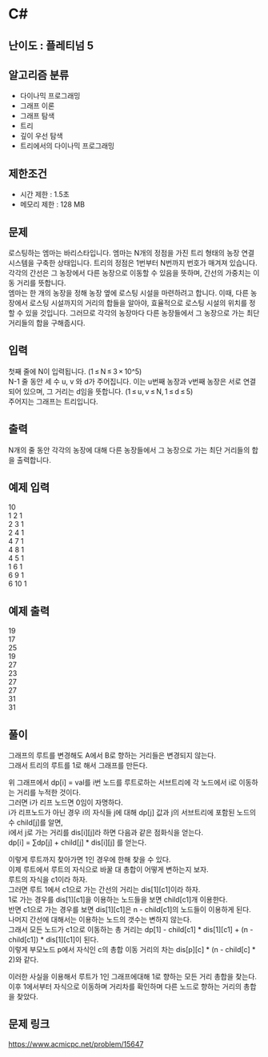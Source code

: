 # C#

## 난이도 : 플레티넘 5

## 알고리즘 분류
  - 다이나믹 프로그래밍
  - 그래프 이론
  - 그래프 탐색
  - 트리
  - 깊이 우선 탐색
  - 트리에서의 다이나믹 프로그래밍

## 제한조건
  - 시간 제한 : 1.5초
  - 메모리 제한 : 128 MB

## 문제
로스팅하는 엠마는 바리스타입니다. 엠마는 N개의 정점을 가진 트리 형태의 농장 연결 시스템을 구축한 상태입니다. 트리의 정점은 1번부터 N번까지 번호가 매겨져 있습니다. 각각의 간선은 그 농장에서 다른 농장으로 이동할 수 있음을 뜻하며, 간선의 가중치는 이동 거리를 뜻합니다.<br/>
엠마는 한 개의 농장을 정해 농장 옆에 로스팅 시설을 마련하려고 합니다. 이때, 다른 농장에서 로스팅 시설까지의 거리의 합들을 알아야, 효율적으로 로스팅 시설의 위치를 정할 수 있을 것입니다. 그러므로 각각의 농장마다 다른 농장들에서 그 농장으로 가는 최단 거리들의 합을 구해줍시다.<br/>


## 입력
첫째 줄에 N이 입력됩니다. (1 ≤ N ≤ 3 × 10^5)<br/>
N-1 줄 동안 세 수 u, v 와 d가 주어집니다. 이는 u번째 농장과 v번째 농장은 서로 연결되어 있으며, 그 거리는 d임을 뜻합니다. (1 ≤ u, v ≤ N, 1 ≤ d ≤ 5)<br/>
주어지는 그래프는 트리입니다.<br/>


## 출력
N개의 줄 동안 각각의 농장에 대해 다른 농장들에서 그 농장으로 가는 최단 거리들의 합을 출력합니다.<br/>


## 예제 입력
10<br/>
1 2 1<br/>
2 3 1<br/>
2 4 1<br/>
4 7 1<br/>
4 8 1<br/>
4 5 1<br/>
1 6 1<br/>
6 9 1<br/>
6 10 1<br/>


## 예제 출력
19<br/>
17<br/>
25<br/>
19<br/>
27<br/>
23<br/>
27<br/>
27<br/>
31<br/>
31<br/>


## 풀이
그래프의 루트를 변경해도 A에서 B로 향하는 거리들은 변경되지 않는다.<br/>
그래서 트리의 루트를 1로 해서 그래프를 만든다.<br/>


위 그래프에서 dp[i] = val를 i번 노드를 루트로하는 서브트리에 각 노드에서 i로 이동하는 거리를 누적한 것이다.<br/>
그러면 i가 리프 노드면 0임이 자명하다.<br/>
i가 리프노드가 아닌 경우 i의 자식들 j에 대해 dp[j] 값과 j의 서브트리에 포함된 노드의 수 child[j]를 알면,<br/>
i에서 j로 가는 거리를 dis[i][j]라 하면 다음과 같은 점화식을 얻는다.<br/>
dp[i] = ∑dp[j] + child[j] * dis[i][j] 를 얻는다.<br/>


이렇게 루트까지 찾아가면 1인 경우에 한해 찾을 수 있다.<br/>
이제 루트에서 루트의 자식으로 바꿀 대 총합이 어떻게 변하는지 보자.<br/>
루트의 자식을 c1이라 하자.<br/>
그러면 루트 1에서 c1으로 가는 간선의 거리는 dis[1][c1]이라 하자.<br/>
1로 가는 경우를 dis[1][c1]을 이용하는 노드들을 보면 child[c1]개 이용한다.<br/>
반면 c1으로 가는 경우를 보면 dis[1][c1]은 n - child[c1]의 노드들이 이용하게 된다.<br/>
나머지 간선에 대해서는 이용하는 노드의 갯수는 변하지 않는다.<br/>
그래서 모든 노드가 c1으로 이동하는 총 거리는 dp[1] - child[c1] * dis[1][c1] + (n - child[c1]) * dis[1][c1]이 된다.<br/>
이렇게 부모노드 p에서 자식인 c의 총합 이동 거리의 차는 dis[p][c] * (n - child[c] * 2)와 같다.<br/>


이러한 사실을 이용해서 루트가 1인 그래프에대해 1로 향하는 모든 거리 총합을 찾는다.<br/>
이후 1에서부터 자식으로 이동하며 거리차를 확인하며 다른 노드로 향하는 거리의 총합을 찾았다.<br/>


## 문제 링크
https://www.acmicpc.net/problem/15647